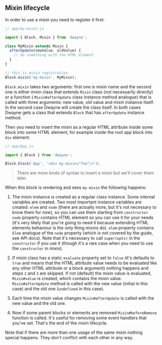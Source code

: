 ## Mixin lifecycle

In order to use a mixin you need to register it first:

```js
// app/my-mixin.js

import { Block, Mixin } from 'dwayne';

class MyMixin extends Mixin {
  afterUpdate(newValue, oldValue) {
    // do something with the HTML element
  }
}

// this is mixin registration
Block.mixin('my-mixin', MyMixin);
```

`Block.mixin` takes two arguments: first one is mixin name
and the second one is either mixin class that extends `Mixin`
class (not necessarily directly) or a function (
`Mixin#afterUpdate` class instance method analogue) that is
called with three arguments: new value, old value and mixin
instance itself. In the second case Dwayne will create the class
itself. In both cases Dwayne gets a class that extends `Block`
that has `afterUpdate` instance method.

Then you need to insert the mixin as a regular HTML attribute
inside some block into some HTML element, for example inside
the root app block into `div` element:

```js
// app/App.js

import { Block } from 'dwayne';

Block.block('App', '<div my-mixin="foo"/>');
```

> There are more kinds of syntax to insert a mixin but we'll
cover them later.

When this block is rendering and sees `my-mixin` the following
happens:

1. The mixin instance is created as a regular class instance.
Some internal variables are created. Two most important instance
variables are created: `elem` and `node` (there are actually
more, but it's not necessary to know them for now), so you can use
them starting from `constructor`. `node` property contains HTML
element so you can use it for your needs (it's very likely
that you're going to need it because extending HTML elements
behaviour is the only thing mixins do). `elem` property contains
`Elem` analogue of the `node` property (which is not covered
by the guide, see API docs). Note that it's necessary to call
`super(opts)` in the `constructor` if you use it (though it's
a rare case when you need to use the `constructor` in mixin).

2. If mixin class has a static `evaluate` property set to `false`
(it's defaults to `true` and means that the HTML attribute value
needs to be evaluated like any other HTML attribute or a block
argument) nothing happens and steps `2` and `3` are skipped.
If not (default) the mixin value is evaluated, `Mixin#value`
is created, which contains the mixin value. `Mixin#afterUpdate`
method is called with the new value (initial in this case)
and the old one (`undefined` in this case).

3. Each time the mixin value changes `Mixin#afterUpdate` is called
with the new value and the old one.

4. Now if some parent blocks or elements are removed
`Mixin#beforeRemove` function is called. It's useful for removing
some event handlers that you've set. That's the end of the mixin
lifecycle.

Note that if there are more than one usage of the same
mixin nothing special happens. They don't conflict with
each other in any way.
